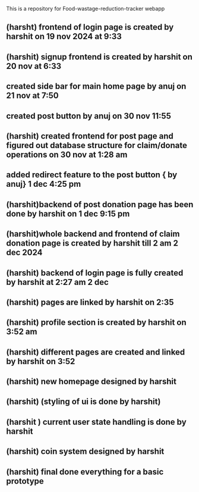 This is a repository for Food-wastage-reduction-tracker webapp
## (harsht) frontend of login page is created by harshit on 19 nov 2024 at 9:33
## (harshit) signup frontend is created by harshit on 20 nov at 6:33
## created side bar for main home page by anuj on 21 nov at 7:50
## created post button by anuj on 30 nov 11:55 
## (harshit) created frontend for post page and figured out database structure for claim/donate operations on 30 nov at 1:28 am 
## added redirect feature to the post button { by anuj} 1 dec 4:25 pm
## (harshit)backend of post donation page has been done by harshit on 1 dec 9:15 pm
## (harshit)whole backend and frontend of claim donation page is created by harshit till 2 am 2 dec 2024
## (harshit) backend of login page is fully created by harshit at 2:27 am 2 dec
## (harshit) pages are linked by harshit on 2:35
## (harshit) profile section is created by harshit on 3:52 am
## (harshit) different pages are created and linked by harshit on 3:52
##  (harshit) new homepage designed by harshit
## (harshit) (styling of ui is done by harshit)
## (harshit ) current user state handling is done by harshit
##  (harshit) coin system designed by harshit
## (harshit) final done everything for a basic prototype

